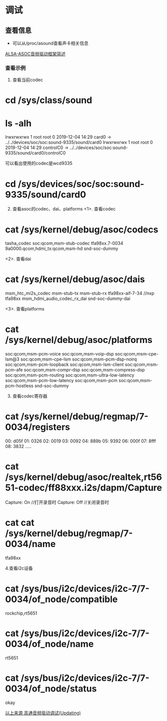 # 调试

## 查看信息

* 可以从/proc/asound查看声卡相关信息

[ALSA-ASOC音频驱动框架简述](https://blog.csdn.net/linuxarmbiggod/article/details/80600633)

### 查看示例 

1. 查看当前codec
# cd /sys/class/sound
# ls -alh
lrwxrwxrwx  1 root root 0 2019-12-04 14:29 card0 -> ../../devices/soc/soc:sound-9335/sound/card0
lrwxrwxrwx  1 root root 0 2019-12-04 14:29 controlC0 -> ../../devices/soc/soc:sound-9335/sound/card0/controlC0
 
可以看出使用的codec是wcd9335
# cd /sys/devices/soc/soc:sound-9335/sound/card0
 
2. 查看asoc的codec、dai、platforms
<1>. 查看codec
# cat /sys/kernel/debug/asoc/codecs
tasha_codec
soc:qcom,msm-stub-codec
tfa98xx.7-0034
9a0000.qcom,hdmi_tx:qcom,msm-hd
snd-soc-dummy
 
<2>. 查看dai
# cat /sys/kernel/debug/asoc/dais
msm_htc_mi2s_codec
msm-stub-tx
msm-stub-rx
tfa98xx-aif-7-34 //nxp tfa98xx
msm_hdmi_audio_codec_rx_dai
snd-soc-dummy-dai
 
<3>. 查看platforms
# cat /sys/kernel/debug/asoc/platforms
soc:qcom,msm-pcm-voice
soc:qcom,msm-voip-dsp
soc:qcom,msm-cpe-lsm@3
soc:qcom,msm-cpe-lsm
soc:qcom,msm-pcm-dsp-noirq
soc:qcom,msm-pcm-loopback
soc:qcom,msm-lsm-client
soc:qcom,msm-pcm-afe
soc:qcom,msm-compr-dsp
soc:qcom,msm-compress-dsp
soc:qcom,msm-pcm-routing
soc:qcom,msm-ultra-low-latency
soc:qcom,msm-pcm-low-latency
soc:qcom,msm-pcm
soc:qcom,msm-pcm-hostless
snd-soc-dummy
 
 
3. 查看codec寄存器
# cat /sys/kernel/debug/regmap/7-0034/registers
00: d05f
01: 0326
02: 0019
03: 0092
04: 889b
05: 9392
06: 000f
07: 8fff
08: 3832
.....
 
# cat /sys/kernel/debug/asoc/realtek,rt5651-codec/ff88xxx.i2s/dapm/Capture
Capture: On //打开录音时
Capture: Off //关闭录音时
 
# cat cat /sys/kernel/debug/regmap/7-0034/name
tfa98xx
 
4.查看i2c设备
# cat /sys/bus/i2c/devices/i2c-7/7-0034/of_node/compatible
rockchip,rt5651
 
# cat /sys/bus/i2c/devices/i2c-7/7-0034/of_node/name
rt5651
 
# cat /sys/bus/i2c/devices/i2c-7/7-0034/of_node/status
okay
 
[以上来源 高通音频驱动调试(Updating)](https://blog.csdn.net/u010164190/article/details/103395962) 
 